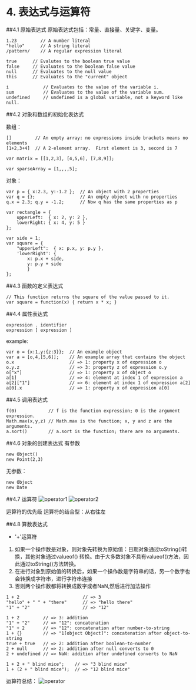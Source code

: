 # 4. 表达式与运算符

##4.1 原始表达式
原始表达式包括：常量、直接量、关键字、变量。
```
1.23         // A number literal
"hello"      // A string literal
/pattern/    // A regular expression literal

true      // Evalutes to the boolean true value
false     // Evaluates to the boolean false value
null      // Evaluates to the null value
this      // Evaluates to the "current" object

i             // Evaluates to the value of the variable i.
sum           // Evaluates to the value of the variable sum.
undefined     // undefined is a global variable, not a keyword like null.
```

##4.2 对象和数组的初始化表达式

数组：
```
[]         // An empty array: no expressions inside brackets means no elements
[1+2,3+4]  // A 2-element array.  First element is 3, second is 7

var matrix = [[1,2,3], [4,5,6], [7,8,9]];

var sparseArray = [1,,,,5];
```

对象：
```
var p = { x:2.3, y:-1.2 };  // An object with 2 properties
var q = {};                 // An empty object with no properties
q.x = 2.3; q.y = -1.2;      // Now q has the same properties as p

var rectangle = { 
    upperLeft:  { x: 2, y: 2 },
    lowerRight: { x: 4, y: 5 } 
};
                  
var side = 1;
var square = { 
    "upperLeft":  { x: p.x, y: p.y },
    'lowerRight': { 
        x: p.x + side, 
        y: p.y + side
        }
};
```
    
##4.3 函数的定义表达式
```
// This function returns the square of the value passed to it.
var square = function(x) { return x * x; }
```

##4.4 属性表达式
```
expression . identifier
expression [ expression ]
```
example:
```
var o = {x:1,y:{z:3}};  // An example object
var a = [o,4,[5,6]];    // An example array that contains the object
o.x                     // => 1: property x of expression o
o.y.z                   // => 3: property z of expression o.y
o["x"]                  // => 1: property x of object o
a[1]                    // => 4: element at index 1 of expression a
a[2]["1"]               // => 6: element at index 1 of expression a[2]
a[0].x                  // => 1: property x of expression a[0]
```

##4.5 调用表达式

```
f(0)            // f is the function expression; 0 is the argument expression.
Math.max(x,y,z) // Math.max is the function; x, y and z are the arguments.
a.sort()        // a.sort is the function; there are no arguments.
```

##4.6 对象的创建表达式
有参数
```
new Object()
new Point(2,3)
```
无参数：
```
new Object
new Date
```

##4.7 运算符
![operator1](../images/operator1.png)
![operator2](../images/operator2.png)

运算符的优先级
运算符的结合型：从右往左

##4.8 算数表达式

+ '+'运算符

1. 如果一个操作数是对象，则对象先转换为原始值：日期对象通过toString()转换，其他对象通过valueof() 转换。由于大多数对象不具有valueof()方法，因此通过toString()方法转换。
2. 在进行对象到原始值的转换后，如果一个操作数是字符串的话，另一个数字也会转换成字符串，进行字符串连接
3. 否则两个操作数都将转换成数字或者NaN,然后进行加法操作

```
1 + 2                        // => 3
"hello" + " " + "there"      // => "hello there"
"1" + "2"                    // => "12"
```

```
1 + 2         // => 3: addition
"1" + "2"     // => "12": concatenation
"1" + 2       // => "12": concatenation after number-to-string
1 + {}        // => "1[object Object]": concatenation after object-to-string
true + true   // => 2: addition after boolean-to-number
2 + null      // => 2: addition after null converts to 0
2 + undefined // => NaN: addition after undefined converts to NaN

1 + 2 + " blind mice";    // => "3 blind mice"
1 + (2 + " blind mice");  // => "12 blind mice"
```
运算符总结：
![operator](../images/operator.svg)

